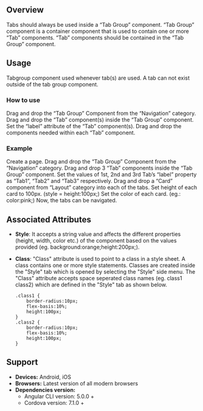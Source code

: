 ## Overview
Tabs should always be used inside a “Tab Group” component. “Tab Group” component is a container component that is used to contain one or more “Tab” components. “Tab” components should be contained in the “Tab Group” component.

## Usage
Tabgroup component used whenever tab(s) are used. A tab can not exist outside of the tab group component.

### How to use

Drag and drop the “Tab Group” Component from the “Navigation” category.
Drag and drop the “Tab” component(s) inside the “Tab Group” component.
Set the “label” attribute of the “Tab” component(s).
Drag and drop the components needed within each “Tab” component.

### Example
Create a page.
Drag and drop the “Tab Group” Component from the “Navigation” category.
Drag and drop 3 “Tab” components inside the “Tab Group” component.
Set the values of 1st, 2nd and 3rd Tab’s “label” property as “Tab1”, “Tab2” and “Tab3” respectively.
Drag and drop a “Card” component from “Layout” category into each of the tabs.
Set height of each card  to 100px. (style = height:100px;)
Set the color of each card. (eg.: color:pink;)
Now, the tabs can be navigated.

## Associated Attributes
- **Style**: It accepts a string value and affects the different properties (height, width, color etc.) of the component based on the values provided (eg. background:orange;height:200px;).

- **Class**: "Class" attribute is used to point to a class in a style sheet. A class contains one or more style statements. Classes are created inside the "Style" tab which is opened by selecting the "Style" side menu. The "Class" attribute accepts space seperated class names (eg. class1 class2) which are defined in the "Style" tab as shown below.
    ```cssupdated "Class" attribute's description.
    .class1 {
        border-radius:10px;
        flex-basis:10%;
        height:100px;
    }
    .class2 {
        border-radius:10px;
        flex-basis:10%;
        height:100px;
    }
    
    ```

## Support
- **Devices:** Android, iOS
- **Browsers:**  Latest version of all modern browsers
- **Dependencies version:** 
    - Angular CLI version: 5.0.0 + 
    - Cordova version: 7.1.0 +


